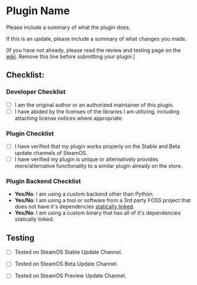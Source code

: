 # Plugin Name

Please include a summary of what the plugin does.

If this is an update, please include a summary of what changes you made.

[If you have not already, please read the review and testing page on the [wiki](https://deckbrew.xyz/en/plugin-dev/review-and-testing). Remove this line before submitting your plugin.]

## Checklist:

### Developer Checklist

- [ ] I am the original author or an authorized maintainer of this plugin.
- [ ] I have abided by the licenses of the libraries I am utilizing, including attaching license notices where appropriate.

### Plugin Checklist

- [ ] I have verified that my plugin works properly on the Stable and Beta update channels of SteamOS.
- [ ] I have verified my plugin is unique or alternatively provides more/alternative functionality to a similar plugin already on the store.

<!-- The following section needs to be modified as yes/no answers by the plugin developer. -->

<!-- Ex: "**Yes/No**: ..." becomes "**Yes**: ..." -->

### Plugin Backend Checklist

- **Yes/No**: I am using a custom backend other than Python.
- **Yes/No**: I am using a tool or software from a 3rd party FOSS project that does not have it's dependencies [statically linked](https://en.wikipedia.org/wiki/Static_library).
- **Yes/No**: I am using a custom binary that has all of it's dependencies statically linked.

<!-- The following section is for testers and maintainers, please do not modify it unless you don't meet the criteria for testing on the preview channel. -->

## Testing

- [ ] Tested on SteamOS Stable Update Channel.
<!-- Leave me be unless you don't need preview testing, I just make the buttons look nice -->
- [ ] Tested on SteamOS Beta Update Channel.
<!-- If you answered "No" to all of the Plugin Backend Checklist then you may remove the below line for testing on preview channel. -->
- [ ] Tested on SteamOS Preview Update Channel.
